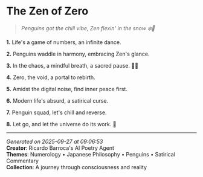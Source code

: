 # The Zen of Zero

> *Penguins got the chill vibe, Zen flexin' in the snow ❄️🐧*

**1.** Life's a game of numbers, an infinite dance.


**2.** Penguins waddle in harmony, embracing Zen's glance.


**3.** In the chaos, a mindful breath, a sacred pause. 🧘‍♀️


**4.** Zero, the void, a portal to rebirth.


**5.** Amidst the digital noise, find inner peace first.


**6.** Modern life's absurd, a satirical curse.


**7.** Penguin squad, let's chill and reverse.


**8.** Let go, and let the universe do its work. 🐧



---

*Generated on 2025-09-27 at 09:06:53*  
**Creator**: Ricardo Barroca's AI Poetry Agent  
**Themes**: Numerology • Japanese Philosophy • Penguins • Satirical Commentary  
**Collection**: A journey through consciousness and reality